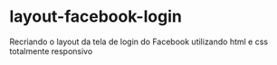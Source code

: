 # layout-facebook-login

Recriando o layout da tela de login do Facebook utilizando html e css totalmente responsivo
